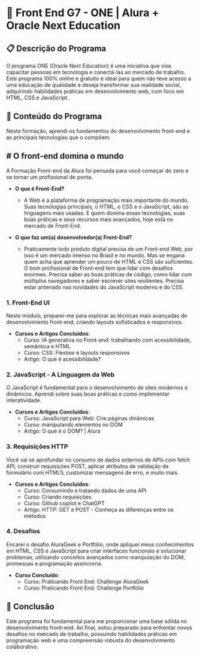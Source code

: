 
# 🚀 Front End G7 - ONE | Alura + Oracle Next Education

## 📋 Descrição do Programa

O programa ONE (Oracle Next Education) é uma iniciativa que visa capacitar pessoas em tecnologia e conectá-las ao mercado de trabalho. Este programa 100% online e gratuito é ideal para quem não teve acesso a uma educação de qualidade e deseja transformar sua realidade social, adquirindo habilidades práticas em desenvolvimento web, com foco em HTML, CSS e JavaScript.

## 🧊 Conteúdo do Programa

Nesta formação, aprendi os fundamentos do desenvolvimento front-end e as principais tecnologias que o compõem.

## # O front-end domina o mundo

A Formação Front-end da Alura foi pensada para você começar do zero e se tornar um profissional de ponta.
- **O que é Front-End?**
  - A Web é a plataforma de programação mais importante do mundo. Suas tecnologias principais, o HTML, o CSS e o JavaScript, são as linguagens mais usadas. E quem domina essas tecnologias, suas boas práticas e seus recursos mais avançados, hoje está no mercado de Front-End.

- **O que faz um(a) desenvolvedor(a) Front-End?**
  - Praticamente todo produto digital precisa de um Front-end Web, por isso é um mercado imenso no Brasil e no mundo. Mas se engana quem acha que aprender um pouco de HTML e CSS são suficientes. O bom profissional de Front-end tem que lidar com desafios enormes. Precisa saber as boas práticas de código, como lidar com múltiplos navegadores e saber escrever sites resilientes. Precisa estar antenado nas novidades do JavaScript moderno e do CSS.

### 1. Front-End UI

Neste módulo, preparei-me para explorar as técnicas mais avançadas de desenvolvimento front-end, criando layouts sofisticados e responsivos.

- **Cursos e Artigos Concluídos**:
  - Curso: IA generativa no Front-end: trabalhando com acessibilidade, semântica e HTML
  - Curso: CSS: Flexbox e layouts responsivos
  - Artigo: O que é acessibilidade?

### 2. JavaScript - A Linguagem da Web

O JavaScript é fundamental para o desenvolvimento de sites modernos e dinâmicos. Aprendi sobre suas boas práticas e como implementar interatividade.

- **Cursos e Artigos Concluídos**:
  - Curso: JavaScript para Web: Crie páginas dinâmicas
  - Curso: manipulando elementos no DOM
  - Artigo: O que é o DOM? | Alura

### 3. Requisições HTTP

Você vai se aprofundar no consumo de dados externos de APIs com fetch API, construir requisições POST, aplicar atributos de validação de formulário com HTML5, customizar mensagens de erro, e muito mais.

- **Cursos e Artigos Concluídos**:
  - Curso: Consumindo e tratando dados de uma API
  - Curso: Criando requisições
  - Curso: Github copilot e ChatGPT
  - Artigo: HTTP: GET e POST - Conheça as diferenças entre os métodos

### 4. Desafios

Encarei o desafio AluraGeek e Portfólio, onde apliquei meus conhecimentos em HTML, CSS e JavaScript para criar interfaces funcionais e solucionar problemas, utilizando conceitos avançados como manipulação do DOM, promessas e programação assíncrona.

- **Curso Concluído**:
  - Curso: Praticando Front End: Challenge AluraGeek
  - Curso: Praticando Front End: Challenge Portfólio

## 🧩 Conclusão

Este programa foi fundamental para me proporcionar uma base sólida no desenvolvimento front-end. Ao final, estou preparado para enfrentar novos desafios no mercado de trabalho, possuindo habilidades práticas em programação web e uma compreensão robusta do desenvolvimento colaborativo.
